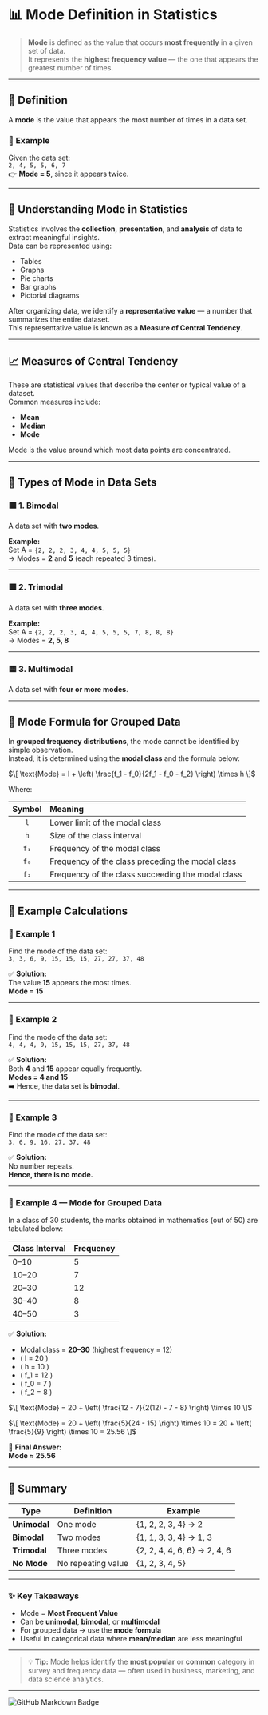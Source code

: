 # 📊 Mode Definition in Statistics

> **Mode** is defined as the value that occurs **most frequently** in a given set of data.  
> It represents the **highest frequency value** — the one that appears the greatest number of times.

---

## 🔹 Definition

A **mode** is the value that appears the most number of times in a data set.

### 🧮 Example
Given the data set:  
`2, 4, 5, 5, 6, 7`  
👉 **Mode = 5**, since it appears twice.

---

## 📘 Understanding Mode in Statistics

Statistics involves the **collection**, **presentation**, and **analysis** of data to extract meaningful insights.  
Data can be represented using:

- Tables  
- Graphs  
- Pie charts  
- Bar graphs  
- Pictorial diagrams  

After organizing data, we identify a **representative value** — a number that summarizes the entire dataset.  
This representative value is known as a **Measure of Central Tendency**.

---

## 📈 Measures of Central Tendency

These are statistical values that describe the center or typical value of a dataset.  
Common measures include:

- **Mean**
- **Median**
- **Mode**

Mode is the value around which most data points are concentrated.

---

## 🔸 Types of Mode in Data Sets

### 🟦 **1. Bimodal**
A data set with **two modes**.  

**Example:**  
Set A = `{2, 2, 2, 3, 4, 4, 5, 5, 5}`  
→ Modes = **2** and **5** (each repeated 3 times).

---

### 🟩 **2. Trimodal**
A data set with **three modes**.  

**Example:**  
Set A = `{2, 2, 2, 3, 4, 4, 5, 5, 5, 7, 8, 8, 8}`  
→ Modes = **2, 5, 8**

---

### 🟨 **3. Multimodal**
A data set with **four or more modes**.

---

## 🧾 Mode Formula for Grouped Data

In **grouped frequency distributions**, the mode cannot be identified by simple observation.  
Instead, it is determined using the **modal class** and the formula below:

$\[
\text{Mode} = l + \left( \frac{f_1 - f_0}{2f_1 - f_0 - f_2} \right) \times h
\]$

Where:

| Symbol | Meaning |
|:-------:|:--------|
| `l` | Lower limit of the modal class |
| `h` | Size of the class interval |
| `f₁` | Frequency of the modal class |
| `f₀` | Frequency of the class preceding the modal class |
| `f₂` | Frequency of the class succeeding the modal class |

---

## 🧠 Example Calculations

### 🧩 Example 1
Find the mode of the data set:  
`3, 3, 6, 9, 15, 15, 15, 27, 27, 37, 48`

✅ **Solution:**  
The value **15** appears the most times.  
**Mode = 15**

---

### 🧩 Example 2
Find the mode of the data set:  
`4, 4, 4, 9, 15, 15, 15, 27, 37, 48`

✅ **Solution:**  
Both **4** and **15** appear equally frequently.  
**Modes = 4 and 15**  
➡️ Hence, the data set is **bimodal**.

---

### 🧩 Example 3
Find the mode of the data set:  
`3, 6, 9, 16, 27, 37, 48`

✅ **Solution:**  
No number repeats.  
**Hence, there is no mode.**

---

### 🧩 Example 4 — Mode for Grouped Data

In a class of 30 students, the marks obtained in mathematics (out of 50) are tabulated below:

| Class Interval | Frequency |
|----------------|------------|
| 0–10 | 5 |
| 10–20 | 7 |
| 20–30 | 12 |
| 30–40 | 8 |
| 40–50 | 3 |

✅ **Solution:**

- Modal class = **20–30** (highest frequency = 12)  
- \( l = 20 \)  
- \( h = 10 \)  
- \( f_1 = 12 \)  
- \( f_0 = 7 \)  
- \( f_2 = 8 \)

$\[
\text{Mode} = 20 + \left( \frac{12 - 7}{2(12) - 7 - 8} \right) \times 10
\]$

$\[
\text{Mode} = 20 + \left( \frac{5}{24 - 15} \right) \times 10 = 20 + \left( \frac{5}{9} \right) \times 10 = 25.56
\]$

📏 **Final Answer:**  
**Mode ≈ 25.56**

---

## 🧾 Summary

| Type | Definition | Example |
|------|-------------|----------|
| **Unimodal** | One mode | {1, 2, 2, 3, 4} → 2 |
| **Bimodal** | Two modes | {1, 1, 3, 3, 4} → 1, 3 |
| **Trimodal** | Three modes | {2, 2, 4, 4, 6, 6} → 2, 4, 6 |
| **No Mode** | No repeating value | {1, 2, 3, 4, 5} |

---

### ✨ Key Takeaways

- Mode = **Most Frequent Value**
- Can be **unimodal**, **bimodal**, or **multimodal**
- For grouped data → use the **mode formula**
- Useful in categorical data where **mean/median** are less meaningful

---

> 💡 **Tip:** Mode helps identify the **most popular** or **common** category in survey and frequency data — often used in business, marketing, and data science analytics.

---

![GitHub Markdown Badge](https://img.shields.io/badge/Markdown-Stylish--GitHub--Note-blue?logo=markdown)
